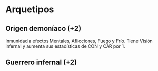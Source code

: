 # Arquetipos

## Origen demoníaco (+2)

Inmunidad a efectos Mentales, Aflicciones, Fuego y Frío. Tiene Visión infernal y aumenta sus estadísticas de CON y CAR por 1.

## Guerrero infernal (+2)


